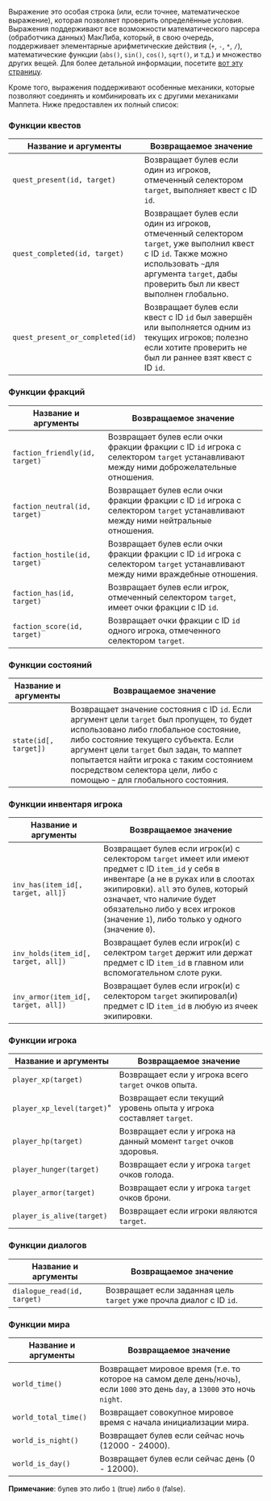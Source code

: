 Выражение это особая строка (или, если точнее, математическое выражение), которая позволяет проверить определённые условия. Выражения поддерживают все возможности математического парсера (обработчика данных) МакЛиба, который, в свою очередь, поддерживает элементарные арифметические действия (`+`, `-`, `*`, `/`), математические функции (`abs()`, `sin()`, `cos()`, `sqrt()`, и т.д.) и множество других вещей. Для более детальной информации, посетите [вот эту страницу](https://github.com/mchorse/aperture/wiki/Math-Expressions).

Кроме того, выражения поддерживают особенные механики, которые позволяют соединять и комбинировать их с другими механиками Маппета. Ниже предоставлен их полный список:

### Функции квестов

|Название и аргументы|Возвращаемое значение|
| ---------------- | ---------- |
|`quest_present(id, target)`|Возвращает булев если один из игроков, отмеченный селектором `target`, выполняет квест с ID `id`.|
|`quest_completed(id, target)`|Возвращает булев если один из игроков, отмеченный селектором `target`, уже выполнил квест с ID `id`. Также можно использовать `~`для аргумента `target`, дабы проверить был ли квест выполнен глобально.|
|`quest_present_or_completed(id)`|Возвращает булев если квест с ID `id` был завершён или выполняется одним из текущих игроков; полезно если хотите проверить не был ли раннее взят квест с ID `id`.|

### Функции фракций

|Название и аргументы|Возвращаемое значение|
| ---------------- | ---------- |
|`faction_friendly(id, target)`|Возвращает булев если очки фракции фракции с ID `id` игрока с селектором `target` устанавливают между ними доброжелательные отношения.|
|`faction_neutral(id, target)`|Возвращает булев если очки фракции фракции с ID `id` игрока с селектором `target` устанавливают между ними нейтральные отношения.|
|`faction_hostile(id, target)`|Возвращает булев если очки фракции фракции с ID `id` игрока с селектором `target` устанавливают между ними враждебные отношения.|
|`faction_has(id, target)`|Возвращает булев если игрок, отмеченный селектором `target`, имеет очки фракции с ID `id`.|
|`faction_score(id, target)`|Возвращает очки фракции с ID `id` одного игрока, отмеченного селектором `target`.|

### Функции состояний

|Название и аргументы|Возвращаемое значение|
| ---------------- | ---------- |
|`state(id[, target])`|Возвращает значение состояния с ID `id`. Если аргумент цели `target` был пропущен, то будет использовано либо глобальное состояние, либо состояние текущего субъекта. Если аргумент цели `target` был задан, то маппет попытается найти игрока с таким состоянием посредством селектора цели, либо с помощью `~` для глобального состояния.|

### Функции инвентаря игрока

|Название и аргументы|Возвращаемое значение|
| ---------------- | ---------- |
|`inv_has(item_id[, target, all])`|Возвращает булев если игрок(и) с селектором `target` имеет или имеют предмет с ID `item_id` у себя в инвентаре (а не в руках или в слоотах экипировки). `all` это булев, который означает, что наличие будет обязательно либо у всех игроков (значение `1`), либо только у одного (значение `0`).|
|`inv_holds(item_id[, target, all])`|Возвращает булев если игрок(и) с селектром `target` держит или держат предмет с ID `item_id` в главном или вспомогательном слоте руки.|
|`inv_armor(item_id[, target, all])`|Возвращает булев если игрок(и) с селектором `target` экипировал(и) предмет с ID `item_id` в любую из ячеек экипировки.|

### Функции игрока

|Название и аргументы|Возвращаемое значение|
| ---------------- | ---------- |
|`player_xp(target)`|Возвращает если у игрока всего `target` очков опыта.|
|`player_xp_level(target)`"|Возвращает если текущий уровень опыта у игрока составляет `target`.|
|`player_hp(target)`|Возвращает если у игрока на данный момент `target` очков здоровья.|
|`player_hunger(target)`|Возвращает если у игрока `target` очков голода.|
|`player_armor(target)`|Возвращает если у игрока `target` очков брони.|
|`player_is_alive(target)`|Возвращает если игроки являются `target`.|

### Функции диалогов

|Название и аргументы|Возвращаемое значение|
| ---------------- | ---------- |
|`dialogue_read(id, target)`|Возвращает если заданная цель `target` уже прочла диалог с ID `id`.|

### Функции мира

|Название и аргументы|Возвращаемое значение|
| ---------------- | ---------- |
|`world_time()`|Возвращает мировое время (т.е. то которое на самом деле день/ночь), если `1000` это день `day`, а `13000` это ночь `night`.|
|`world_total_time()`|Возвращает совокупное мировое время с начала инициализации мира.|
|`world_is_night()`|Возвращает булев если сейчас ночь (12000 - 24000).|
|`world_is_day()`|Возвращает булев если сейчас день (0 - 12000).|

**Примечание**: булев это либо `1` (true) либо `0` (false).
